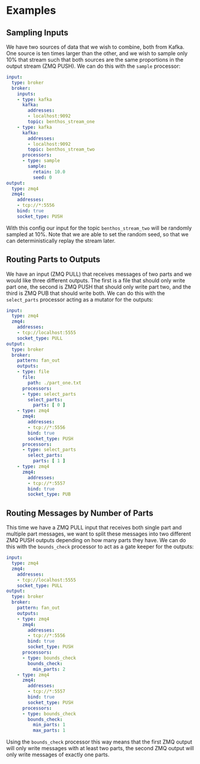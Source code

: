 Examples
========

## Sampling Inputs

We have two sources of data that we wish to combine, both from Kafka. One source
is ten times larger than the other, and we wish to sample only 10% that stream
such that both sources are the same proportions in the output stream (ZMQ PUSH).
We can do this with the `sample` processor:

``` yaml
input:
  type: broker
  broker:
    inputs:
    - type: kafka
      kafka:
        addresses:
        - localhost:9092
        topic: benthos_stream_one
    - type: kafka
      kafka:
        addresses:
        - localhost:9092
        topic: benthos_stream_two
      processors:
      - type: sample
        sample:
          retain: 10.0
          seed: 0
output:
  type: zmq4
  zmq4:
    addresses:
    - tcp://*:5556
    bind: true
    socket_type: PUSH
```

With this config our input for the topic `benthos_stream_two` will be randomly
sampled at 10%. Note that we are able to set the random seed, so that we can
deterministically replay the stream later.

## Routing Parts to Outputs

We have an input (ZMQ PULL) that receives messages of two parts and we would
like three different outputs. The first is a file that should only write part
one, the second is ZMQ PUSH that should only write part two, and the third is
ZMQ PUB that should write both. We can do this with the `select_parts`
processor acting as a mutator for the outputs:

``` yaml
input:
  type: zmq4
  zmq4:
    addresses:
    - tcp://localhost:5555
    socket_type: PULL
output:
  type: broker
  broker:
    pattern: fan_out
    outputs:
    - type: file
      file:
        path: ./part_one.txt
      processors:
      - type: select_parts
        select_parts:
          parts: [ 0 ]
    - type: zmq4
      zmq4:
        addresses:
        - tcp://*:5556
        bind: true
        socket_type: PUSH
      processors:
      - type: select_parts
        select_parts:
          parts: [ 1 ]
    - type: zmq4
      zmq4:
        addresses:
        - tcp://*:5557
        bind: true
        socket_type: PUB
```

## Routing Messages by Number of Parts

This time we have a ZMQ PULL input that receives both single part and multiple
part messages, we want to split these messages into two different ZMQ PUSH
outputs depending on how many parts they have. We can do this with the
`bounds_check` processor to act as a gate keeper for the outputs:

``` yaml
input:
  type: zmq4
  zmq4:
    addresses:
    - tcp://localhost:5555
    socket_type: PULL
output:
  type: broker
  broker:
    pattern: fan_out
    outputs:
    - type: zmq4
      zmq4:
        addresses:
        - tcp://*:5556
        bind: true
        socket_type: PUSH
      processors:
      - type: bounds_check
        bounds_check:
          min_parts: 2
    - type: zmq4
      zmq4:
        addresses:
        - tcp://*:5557
        bind: true
        socket_type: PUSH
      processors:
      - type: bounds_check
        bounds_check:
          min_parts: 1
          max_parts: 1
```

Using the `bounds_check` processor this way means that the first ZMQ output will
only write messages with at least two parts, the second ZMQ output will only
write messages of exactly one parts.
